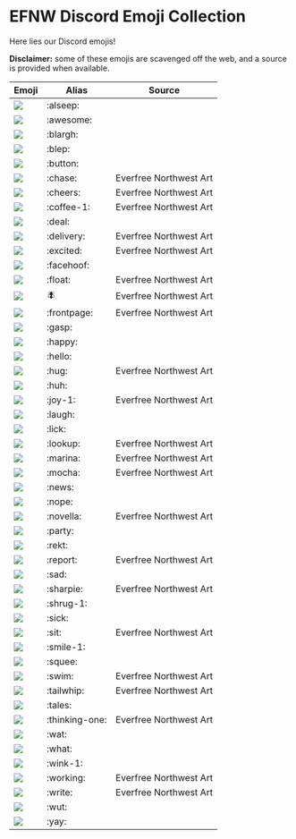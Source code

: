 # EFNW Discord Emoji Collection

Here lies our Discord emojis!

**Disclaimer:** some of these emojis are scavenged off the web, and a source is provided when available.

| Emoji                       | Alias          | Source |
|-----------------------------|----------------|--------|
| ![](emoji/alseep.png)       | :alseep:       |  |
| ![](emoji/awesome.png)      | :awesome:      |  |
| ![](emoji/blargh.png)       | :blargh:       |  |
| ![](emoji/blep.png)         | :blep:         |  |
| ![](emoji/button.png)       | :button:       |  |
| ![](emoji/chase.png)        | :chase:        | Everfree Northwest Art |
| ![](emoji/cheers.png)       | :cheers:       | Everfree Northwest Art |
| ![](emoji/coffee-1.png)     | :coffee-1:     | Everfree Northwest Art |
| ![](emoji/deal.png)         | :deal:         |  |
| ![](emoji/delivery.png)     | :delivery:     | Everfree Northwest Art |
| ![](emoji/excited.png)      | :excited:      | Everfree Northwest Art |
| ![](emoji/facehoof.png)     | :facehoof:     |  |
| ![](emoji/float.png)        | :float:        | Everfree Northwest Art |
| ![](emoji/fly.png)          | :fly:          | Everfree Northwest Art |
| ![](emoji/frontpage.png)    | :frontpage:    | Everfree Northwest Art |
| ![](emoji/gasp.png)         | :gasp:         |  |
| ![](emoji/happy.png)        | :happy:        |  |
| ![](emoji/hello.png)        | :hello:        |  |
| ![](emoji/hug.png)          | :hug:          | Everfree Northwest Art |
| ![](emoji/huh.png)          | :huh:          |  |
| ![](emoji/joy-1.png)        | :joy-1:        | Everfree Northwest Art |
| ![](emoji/laugh.png)        | :laugh:        |  |
| ![](emoji/lick.png)         | :lick:         |  |
| ![](emoji/lookup.png)       | :lookup:       | Everfree Northwest Art |
| ![](emoji/marina.png)       | :marina:       | Everfree Northwest Art |
| ![](emoji/mocha.png)        | :mocha:        | Everfree Northwest Art |
| ![](emoji/news.png)         | :news:         |  |
| ![](emoji/nope.png)         | :nope:         |  |
| ![](emoji/novella.png)      | :novella:      | Everfree Northwest Art |
| ![](emoji/party.png)        | :party:        |  |
| ![](emoji/rekt.png)         | :rekt:         |  |
| ![](emoji/report.png)       | :report:       | Everfree Northwest Art |
| ![](emoji/sad.png)          | :sad:          |  |
| ![](emoji/sharpie.png)      | :sharpie:      | Everfree Northwest Art |
| ![](emoji/shrug-1.png)      | :shrug-1:      |  |
| ![](emoji/sick.png)         | :sick:         |  |
| ![](emoji/sit.png)          | :sit:          | Everfree Northwest Art |
| ![](emoji/smile-1.png)      | :smile-1:      |  |
| ![](emoji/squee.png)        | :squee:        |  |
| ![](emoji/swim.png)         | :swim:         | Everfree Northwest Art |
| ![](emoji/tailwhip.png)     | :tailwhip:     | Everfree Northwest Art |
| ![](emoji/tales.png)        | :tales:        |  |
| ![](emoji/thinking-one.png) | :thinking-one: | Everfree Northwest Art |
| ![](emoji/wat.png)          | :wat:          |  |
| ![](emoji/what.png)         | :what:         |  |
| ![](emoji/wink-1.png)       | :wink-1:       |  |
| ![](emoji/working.png)      | :working:      | Everfree Northwest Art |
| ![](emoji/write.png)        | :write:        | Everfree Northwest Art |
| ![](emoji/wut.png)          | :wut:          |  |
| ![](emoji/yay.png)          | :yay:          |  |
